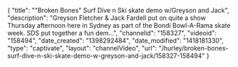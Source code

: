{
    "title": "\"Broken Bones\" Surf Dive n Ski skate demo w\/Greyson and Jack",
    "description": "Greyson Fletcher & Jack Fardell put on quite a show Thursday afternoon here in Sydney as part of the Bondi Bowl-A-Rama skate week. SDS put together a fun dem...",
    "channelid": "158327",
    "videoid": "158494",
    "date_created": "1398292484",
    "date_modified": "1418181330",
    "type": "captivate",
    "layout": "channelVideo",
    "url": "\/hurley\/broken-bones-surf-dive-n-ski-skate-demo-w-greyson-and-jack\/158327-158494"
}